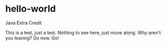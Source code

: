 # hello-world
Java Extra Credit 

This is a test, just a test.  Nothing to see here, just move along.  Why aren't you leaving?  Go now.  Go!
